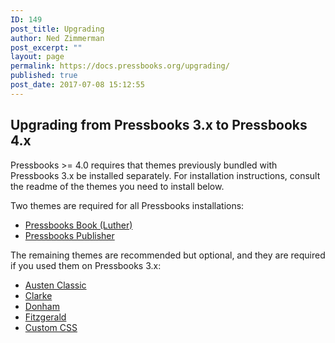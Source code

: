 ```yaml
---
ID: 149
post_title: Upgrading
author: Ned Zimmerman
post_excerpt: ""
layout: page
permalink: https://docs.pressbooks.org/upgrading/
published: true
post_date: 2017-07-08 15:12:55
---
```

## Upgrading from Pressbooks 3.x to Pressbooks 4.x

Pressbooks >= 4.0 requires that themes previously bundled with Pressbooks 3.x be installed separately. For installation instructions, consult the readme of the themes you need to install below.

Two themes are required for all Pressbooks installations:

*   [Pressbooks Book (Luther)][1]
*   [Pressbooks Publisher][2]

The remaining themes are recommended but optional, and they are required if you used them on Pressbooks 3.x:

*   [Austen Classic][3]
*   [Clarke][4]
*   [Donham][5]
*   [Fitzgerald][6]
*   [Custom CSS][7]

 [1]: https://github.com/pressbooks/pressbooks-book
 [2]: https://github.com/pressbooks/pressbooks-publisher
 [3]: https://github.com/pressbooks/pressbooks-austenclassic
 [4]: https://github.com/pressbooks/pressbooks-clarke
 [5]: https://github.com/pressbooks/pressbooks-donham
 [6]: https://github.com/pressbooks/pressbooks-fitzgerald
 [7]: https://github.com/pressbooks/pressbooks-custom-css
